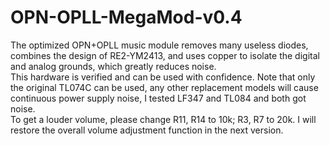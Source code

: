 # OPN-OPLL-MegaMod-v0.4
 The optimized OPN+OPLL music module removes many useless diodes, combines the design of RE2-YM2413, and uses copper to isolate the digital and analog grounds, which greatly reduces noise.  
 This hardware is verified and can be used with confidence. Note that only the original TL074C can be used, any other replacement models will cause continuous power supply noise, I tested LF347 and TL084 and both got noise.  
 To get a louder volume, please change R11, R14 to 10k; R3, R7 to 20k. I will restore the overall volume adjustment function in the next version.  
